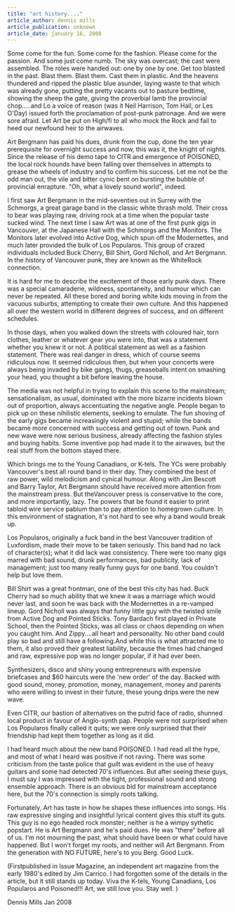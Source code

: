 ```yaml
---
title: "art history...."
article_author: dennis mills
article_publication: unknown
article_date: january 16, 2008
---
```

Some come for the fun. Some come for the fashion. Please come for the passion. And some just come numb. The sky was overcast; the cast were assembled. The roles were handed out: one by one by one. Get too blasted in the past. Blast them. Blast them. Cast them in plastic. And the heavens thundered and ripped the plastic blue asunder, laying waste to that which was already gone, putting the pretty vacants out to pasture bedtime, showing the sheep the gate, giving the proverbial lamb the provincial chop.....and Lo a voice of reason (was it Neil Harrison, Tom Hall, or Les O'Day) issued forth the proclamation of post-punk patronage. And we were sore afraid. Let Art be put on High/fi to all who mock the Rock and fail to heed our newfound heir to the airwaves.

Art Bergmann has paid his dues, drunk from the cup, done the ten year prerequisite for overnight success and now, this was it, the knight of nights. Since the release of his demo tape to CITR and emergence of POISONED, the local rock hounds have been falling over themselves in attempts to grease the wheels of industry and to confirm his success. Let me not be the odd man out, the vile and bitter cynic bent on bursting the bubble of provincial enrapture. "Oh, what a lovely sound world", indeed.

I first saw Art Bergmann in the mid-seventies out in Surrey with the Schmorgs, a great garage band in the classic white thrash mold. Their cross to bear was playing raw, driving rock at a time when the popular taste sucked wind. The next time I saw Art was at one of the first punk gigs in Vancouver, at the Japanese Hall with the Schmorgs and the Monitors. The Monitors later evolved into Active Dog, which spun off the Modernettes, and much later provided the bulk of Los Popularos. This group of crazed individuals included Buck Cherry, Bill Shirt, Gord Nicholl, and Art Bergmann. In the history of Vancouver punk, they are known as the WhiteRock connection.

It is hard for me to describe the excitement of those early punk days. There was a special camaraderie, wildness, spontaneity, and humour which can never be repeated. All these bored and boring white kids moving in from the vacuous suburbs, attempting to create their own culture. And this happened all over the western world in different degrees of success, and on different schedules.

In those days, when you walked down the streets with coloured hair, torn clothes, leather or whatever gear you were into, that was a statement whether you knew it or not. A political statement as well as a fashion statement. There was real danger in dress, which of course seems ridiculous now. It seemed ridiculous then, but when your concerts were always being invaded by bike gangs, thugs, greaseballs intent on smashing your head, you thought a bit before leaving the house.

The media was not helpful in trying to explain this scene to the mainstream; sensationalism, as usual, dominated with the more bizarre incidents blown out of proportion, always accentuating the negative angle. People began to pick up on these nihilistic elements, seeking to emulate. The fun shoving of the early gigs became increasingly violent and stupid; while the bands became more concerned with success and getting out of town. Punk and new wave were now serious business, already affecting the fashion styles and buying habits. Some inventive pop had made it to the airwaves, but the real stuff from the bottom stayed there.

Which brings me to the Young Canadians, or K-tels. The YCs were probably Vancouver's best all round band in their day. They combined the best of raw power, wild melodicism and cynical humour. Along with Jim Bescott and Barry Taylor, Art Bergmann should have received more attention from the mainstream press. But theVancouver press is conservative to the core, and more importantly, lazy. The powers that be found it easier to print tabloid wire service pablum than to pay attention to homegrown culture. In this environment of stagnation, it's not hard to see why a band would break up.

Los Popularos, originally a fuck band in the best Vancouver tradition of Luxfordism, made their move to be taken seriously. This band had no lack of character(s); what it did lack was consistency. There were too many gigs marred with bad sound, drunk performances, bad publicity, lack of management; just too many really funny guys for one band. You couldn't help but love them.

Bill Shirt was a great frontman, one of the best this city has had. Buck Cherry had so much ability that we knew it was a marriage which would never last, and soon he was back with the Modernettes in a re-vamped lineup. Gord Nicholl was always that funny little guy with the twisted smile from Active Dog and Pointed Sticks. Tony Bardach first played in Private School, then the Pointed Sticks, was all class or chaos depending on when you caught him. And Zippy....all heart and personality. No other band could play so bad and still have a following.And while this is what attracted me to them, it also proved their greatest liability, because the times had changed and raw, expressive pop was no longer popular, if it had ever been.

Synthesizers, disco and shiny young entrepreneurs with expensive briefcases and $60 haircuts were the 'new order' of the day. Backed with good sound, money, promotion, money, management, money and parents who were willing to invest in their future, these young drips were the new wave.

Even CITR, our bastion of alternatives on the putrid face of radio, shunned local product in favour of Anglo-synth pap. People were not surprised when Los Popularos finally called it quits; we were only surprised that their friendship had kept them together as long as it did.

I had heard much about the new band POISONED. I had read all the hype, and most of what I heard was positive if not raving. There was some criticism from the taste police that guilt was evident in the use of heavy guitars and some had detected 70's influences. But after seeing these guys, I must say I was impressed with the tight, professional sound and strong ensemble approach. There is an obvious bid for mainstream acceptance here, but the 70's connection is simply roots talking.

Fortunately, Art has taste in how he shapes these influences into songs. His raw expressive singing and insightful lyrical content gives this stuff its guts. This guy is no ego headed rock monster; neither is he a wimpy sythetic popstart. He is Art Bergmann and he's paid dues. He was "there" before all of us. I'm not mourning the past, what should have been or what could have happened. But I won't forget my roots, and neither will Art Bergmann. From the generation with NO FUTURE, here's to you Berg. Good Luck.

(Firstpublished in Issue Magazine, an independent art magazine from the early 1980's edited by Jim Carrico. I had forgotten some of the details in the article, but it still stands up today. Viva the K-tels, Young Canadians, Los Popularos and Poisoned!!! Art, we still love you. Stay well. )

Dennis Mills Jan 2008
